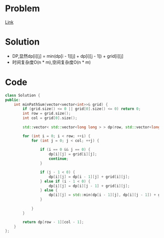 # Problem
[Link](https://leetcode-cn.com/problems/minimum-path-sum/)

# Solution
* DP,显然dp[i][j] = min(dp[i - 1][j] + dp[i][j - 1]) + grid[i][j]
* 时间复杂度O(n * m),空间复杂度O(n * m)

# Code
```cpp
class Solution {
public:
    int minPathSum(vector<vector<int>>& grid) {
        if (grid.size() <= 0 || grid[0].size() <= 0) return 0;
        int row = grid.size();
        int col = grid[0].size();
    
        std::vector< std::vector<long long > > dp(row, std::vector<long long >(col));

        for (int i = 0; i < row; ++i) {
            for (int j = 0; j < col; ++j) {
                
                if (i == 0 && j == 0) {
                    dp[i][j] = grid[i][j];
                    continue;
                }

                if (j - 1 < 0) {
                    dp[i][j] = dp[i - 1][j] + grid[i][j];
                } else if (i - 1 < 0) {
                    dp[i][j] = dp[i][j - 1] + grid[i][j];
                } else {
                    dp[i][j] = std::min(dp[i - 1][j], dp[i][j - 1]) + grid[i][j];
                }
                
            }
        }

        return dp[row - 1][col - 1];
    }
};
```
